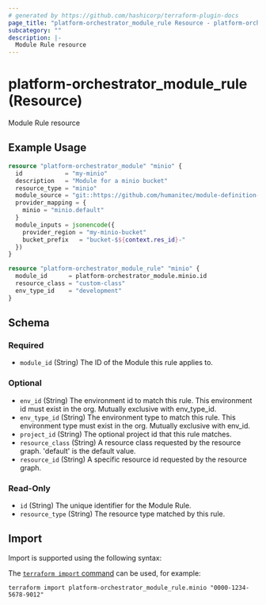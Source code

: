 ```yaml
---
# generated by https://github.com/hashicorp/terraform-plugin-docs
page_title: "platform-orchestrator_module_rule Resource - platform-orchestrator"
subcategory: ""
description: |-
  Module Rule resource
---
```


# platform-orchestrator_module_rule (Resource)

Module Rule resource

## Example Usage

```terraform
resource "platform-orchestrator_module" "minio" {
  id            = "my-minio"
  description   = "Module for a minio bucket"
  resource_type = "minio"
  module_source = "git::https://github.com/humanitec/module-definition-library//minio?ref=preview"
  provider_mapping = {
    minio = "minio.default"
  }
  module_inputs = jsonencode({
    provider_region = "my-minio-bucket"
    bucket_prefix   = "bucket-$${context.res_id}-"
  })
}

resource "platform-orchestrator_module_rule" "minio" {
  module_id      = platform-orchestrator_module.minio.id
  resource_class = "custom-class"
  env_type_id    = "development"
}
```

<!-- schema generated by tfplugindocs -->
## Schema

### Required

- `module_id` (String) The ID of the Module this rule applies to.

### Optional

- `env_id` (String) The environment id to match this rule. This environment id must exist in the org. Mutually exclusive with env_type_id.
- `env_type_id` (String) The environment type to match this rule. This environment type must exist in the org. Mutually exclusive with env_id.
- `project_id` (String) The optional project id that this rule matches.
- `resource_class` (String) A resource class requested by the resource graph. 'default' is the default value.
- `resource_id` (String) A specific resource id requested by the resource graph.

### Read-Only

- `id` (String) The unique identifier for the Module Rule.
- `resource_type` (String) The resource type matched by this rule.

## Import

Import is supported using the following syntax:

The [`terraform import` command](https://developer.hashicorp.com/terraform/cli/commands/import) can be used, for example:

```shell
terraform import platform-orchestrator_module_rule.minio "0000-1234-5678-9012"
```
